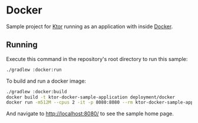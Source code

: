 # Docker

Sample project for [Ktor](http://ktor.io) running as an application with 
inside [Docker](https://www.docker.com/).

## Running

Execute this command in the repository's root directory to run this sample:

```bash
./gradlew :docker:run
```

To build and run a docker image:

```bash
./gradlew :docker:build
docker build -t ktor-docker-sample-application deployment/docker
docker run -m512M --cpus 2 -it -p 8080:8080 --rm ktor-docker-sample-application
```
 
And navigate to [http://localhost:8080/](http://localhost:8080/) to see the sample home page.  


